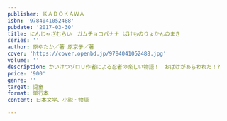 ```yaml
---
publisher: ＫＡＤＯＫＡＷＡ
isbn: '9784041052488'
pubdate: '2017-03-30'
title: にんじゃざむらい　ガムチョコバナナ ばけものりょかんのまき
series: ''
author: 原ゆたか／著 原京子／著
cover: 'https://cover.openbd.jp/9784041052488.jpg'
volume: ''
description: かいけつゾロリ作者による忍者の楽しい物語！　おばけがあらわれた！?
price: '900'
genre: ''
target: 児童
format: 単行本
content: 日本文学、小説・物語

---
```

